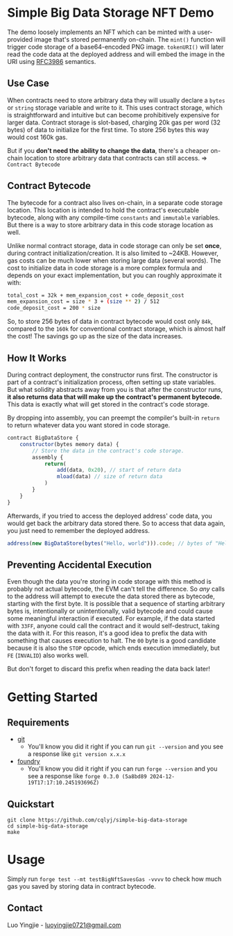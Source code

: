 # Simple Big Data Storage NFT Demo

The demo loosely implements an NFT which can be minted with a user-provided image that's stored permanently on-chain. The `mint()` function will trigger code storage of a base64-encoded PNG image. `tokenURI()` will later read the code data at the deployed address and will embed the image in the URI using [RFC3986](https://www.rfc-editor.org/rfc/rfc3986) semantics.

## Use Case

When contracts need to store arbitrary data they will usually declare a `bytes` or `string` storage variable and write to it. This uses contract storage, which is straightforward and intuitive but can become prohibitively expensive for larger data. Contract storage is slot-based, charging 20k gas per word (32 bytes) of data to initialize for the first time. To store 256 bytes this way would cost 160k gas.

But if you **don't need the ability to change the data**, there's a cheaper on-chain location to store arbitrary data that contracts can still access. => `Contract Bytecode`

## Contract Bytecode

The bytecode for a contract also lives on-chain, in a separate code storage location. This location is intended to hold the contract's executable bytecode, along with any compile-time `constants` and `immutable` variables. But there is a way to store arbitrary data in this code storage location as well.

Unlike normal contract storage, data in code storage can only be set **once**, during contract initialization/creation. It is also limited to ~24KB. However, gas costs can be much lower when storing large data (several words). The cost to initialize data in code storage is a more complex formula and depends on your exact implementation, but you can roughly approximate it with:

```bash
total_cost = 32k + mem_expansion_cost + code_deposit_cost
mem_expansion_cost = size * 3 + (size ** 2) / 512
code_deposit_cost = 200 * size
```

So, to store 256 bytes of data in contract bytecode would cost only `84k`, compared to the `160k` for conventional contract storage, which is almost half the cost! The savings go up as the size of the data increases.

## How It Works

During contract deployment, the constructor runs first. The constructor is part of a contract's initialization process, often setting up state variables. But what solidity abstracts away from you is that after the constructor runs, **it also returns data that will make up the contract's permanent bytecode.** This data is exactly what will get stored in the contract's code storage.

By dropping into assembly, you can preempt the compiler's built-in `return` to return whatever data you want stored in code storage.

```javascript
contract BigDataStore {
    constructor(bytes memory data) {
        // Store the data in the contract's code storage.
        assembly {
            return(
                add(data, 0x20), // start of return data
                mload(data) // size of return data
            )
        }
    }
}
```

Afterwards, if you tried to access the deployed address' code data, you would get back the arbitrary data stored there. So to access that data again, you just need to remember the deployed address.

```javascript
address(new BigDataStore(bytes("Hello, world"))).code; // bytes of "Hello, world"
```

## Preventing Accidental Execution

Even though the data you're storing in code storage with this method is probably not actual bytecode, the EVM can't tell the difference. So _any_ calls to the address will attempt to execute the data stored there as bytecode, starting with the first byte. It is possible that a sequence of starting arbitrary bytes is, intentionally or unintentionally, valid bytecode and could cause some meaningful interaction if executed. For example, if the data started with `33FF`, anyone could call the contract and it would self-destruct, taking the data with it. For this reason, it's a good idea to prefix the data with something that causes execution to halt. The `00` byte is a good candidate because it is also the `STOP` opcode, which ends execution immediately, but `FE` (`INVALID`) also works well.

But don't forget to discard this prefix when reading the data back later!

# Getting Started

## Requirements

- [git](https://git-scm.com/book/en/v2/Getting-Started-Installing-Git)
  - You'll know you did it right if you can run `git --version` and you see a response like `git version x.x.x`
- [foundry](https://getfoundry.sh/)
  - You'll know you did it right if you can run `forge --version` and you see a response like `forge 0.3.0 (5a8bd89 2024-12-19T17:17:10.245193696Z)`

## Quickstart

```
git clone https://github.com/cqlyj/simple-big-data-storage
cd simple-big-data-storage
make
```

# Usage

Simply run `forge test --mt testBigNftSavesGas -vvvv` to check how much gas you saved by storing data in contract bytecode.

## Contact

Luo Yingjie - [luoyingjie0721@gmail.com](luoyingjie0721@gmail.com)
